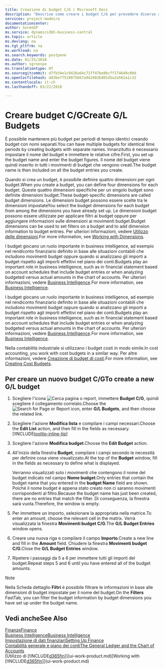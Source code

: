 ```yaml
---
title: Creazione di budget C/G | Microsoft Docs
description: "Descrive come creare i budget C/G per prevedere diverse attività finanziarie e assegnare le dimensioni per scopi di business intelligence."
services: project-madeira
documentationcenter: 
author: SorenGP
ms.service: dynamics365-business-central
ms.topic: article
ms.devlang: na
ms.tgt_pltfrm: na
ms.workload: na
ms.search.keywords: postpone
ms.date: 01/25/2018
ms.author: sgroespe
ms.translationtype: HT
ms.sourcegitcommit: d7fb34e1c9428a64c71ff47be8bcff174649c00d
ms.openlocfilehash: dd3be77519075b67a942402bd01d5a2a562a1c32
ms.contentlocale: it-ch
ms.lasthandoff: 03/22/2018

---
```

# <a name="create-gl-budgets"></a><span data-ttu-id="facd7-103">Creare budget C/G</span><span class="sxs-lookup"><span data-stu-id="facd7-103">Create G/L Budgets</span></span>
<span data-ttu-id="facd7-104">È possibile mantenere più budget per periodi di tempo identici creando budget con nomi separati.</span><span class="sxs-lookup"><span data-stu-id="facd7-104">You can have multiple budgets for identical time periods by creating budgets with separate names.</span></span> <span data-ttu-id="facd7-105">Innanzitutto è necessario impostare il nome del budget e immettere le relative cifre.</span><span class="sxs-lookup"><span data-stu-id="facd7-105">First, you set up the budget name and enter the budget figures.</span></span> <span data-ttu-id="facd7-106">Il nome del budget viene quindi inserito in tutti i movimenti di budget che vengono creati.</span><span class="sxs-lookup"><span data-stu-id="facd7-106">The budget name is then included on all the budget entries you create.</span></span>  

 <span data-ttu-id="facd7-107">Quando si crea un budget, è possibile definire quattro dimensioni per ogni budget.</span><span class="sxs-lookup"><span data-stu-id="facd7-107">When you create a budget, you can define four dimensions for each budget.</span></span> <span data-ttu-id="facd7-108">Queste quattro dimensioni specifiche per un singolo budget sono definite dimensioni budget.</span><span class="sxs-lookup"><span data-stu-id="facd7-108">These budget-specific dimensions are called budget dimensions.</span></span> <span data-ttu-id="facd7-109">Le dimensioni budget possono essere scelte tra le dimensioni impostate</span><span class="sxs-lookup"><span data-stu-id="facd7-109">You select the budget dimensions for each budget from among the dimensions you have already set up.</span></span> <span data-ttu-id="facd7-110">Le dimensioni budget possono essere utilizzate per applicare filtri ai budget oppure per aggiungere informazioni sulle dimensioni ai movimenti budget.</span><span class="sxs-lookup"><span data-stu-id="facd7-110">Budget dimensions can be used to set filters on a budget and to add dimension information to budget entries.</span></span> <span data-ttu-id="facd7-111">Per ulteriori informazioni, vedere [Utilizzo delle dimensioni](finance-dimensions.md).</span><span class="sxs-lookup"><span data-stu-id="facd7-111">For more information, see [Working with Dimensions](finance-dimensions.md).</span></span>

 <span data-ttu-id="facd7-112">I budget giocano un ruolo importante in business intelligence, ad esempio nel rendiconto finanziario definito in base alle situazioni contabili che includono movimenti budget oppure quando si analizzano gli importi a budget rispetto agli importi effettivi nel piano dei conti.</span><span class="sxs-lookup"><span data-stu-id="facd7-112">Budgets play an important role in business intelligence, such as in financial statement based on account schedules that include budget entries or when analyzing budgeted versus actual amounts in the chart of accounts.</span></span> <span data-ttu-id="facd7-113">Per ulteriori informazioni, vedere [Business Intelligence](bi.md).</span><span class="sxs-lookup"><span data-stu-id="facd7-113">For more information, see [Business Intelligence](bi.md).</span></span>

 <span data-ttu-id="facd7-114">I budget giocano un ruolo importante in business intelligence, ad esempio nel rendiconto finanziario definito in base alle situazioni contabili che includono movimenti budget oppure quando si analizzano gli importi a budget rispetto agli importi effettivi nel piano dei conti.</span><span class="sxs-lookup"><span data-stu-id="facd7-114">Budgets play an important role in business intelligence, such as in financial statement based on account schedules that include budget entries or when analyzing budgeted versus actual amounts in the chart of accounts.</span></span> <span data-ttu-id="facd7-115">Per ulteriori informazioni, vedere [Business Intelligence](bi.md).</span><span class="sxs-lookup"><span data-stu-id="facd7-115">For more information, see [Business Intelligence](bi.md).</span></span>

<span data-ttu-id="facd7-116">Nella contabilità industriale si utilizzano i budget costi in modo simile.</span><span class="sxs-lookup"><span data-stu-id="facd7-116">In cost accounting, you work with cost budgets in a similar way.</span></span> <span data-ttu-id="facd7-117">Per altre informazioni, vedere [Creazione di budget di costi](finance-create-cost-budgets.md).</span><span class="sxs-lookup"><span data-stu-id="facd7-117">For more information, see [Creating Cost Budgets](finance-create-cost-budgets.md).</span></span>    

## <a name="to-create-a-new-gl-budget"></a><span data-ttu-id="facd7-118">Per creare un nuovo budget C/G</span><span class="sxs-lookup"><span data-stu-id="facd7-118">To create a new G/L budget</span></span>  
1. <span data-ttu-id="facd7-119">Scegliere l'icona ![Cerca pagina o report](media/ui-search/search_small.png "icona Cerca pagina o report"), immettere **Budget C/G**, quindi scegliere il collegamento correlato.</span><span class="sxs-lookup"><span data-stu-id="facd7-119">Choose the ![Search for Page or Report](media/ui-search/search_small.png "Search for Page or Report icon") icon, enter **G/L Budgets**, and then choose the related link.</span></span>  
2. <span data-ttu-id="facd7-120">Scegliere l'azione **Modifica lista** e compilare i campi necessari.</span><span class="sxs-lookup"><span data-stu-id="facd7-120">Choose the **Edit List** action, and then fill in the fields as necessary.</span></span> [!INCLUDE[tooltip-inline-tip](includes/tooltip-inline-tip_md.md)]  
3. <span data-ttu-id="facd7-121">Scegliere l'azione **Modifica budget**.</span><span class="sxs-lookup"><span data-stu-id="facd7-121">Choose the **Edit Budget** action.</span></span>
4. <span data-ttu-id="facd7-122">All'inizio della finestra **Budget**, compilare i campi secondo le necessità per definire cosa viene visualizzato.</span><span class="sxs-lookup"><span data-stu-id="facd7-122">At the top of the **Budget** window, fill in the fields as necessary to define what is displayed.</span></span>  

    <span data-ttu-id="facd7-123">Verranno visualizzati solo i movimenti che contengono il nome del budget indicato nel campo **Nome budget**.</span><span class="sxs-lookup"><span data-stu-id="facd7-123">Only entries that contain the budget name that you entered in the **budget Name** field are shown.</span></span> <span data-ttu-id="facd7-124">Poiché il nome budget è appena stato creato non ci saranno movimenti corrispondenti al filtro.</span><span class="sxs-lookup"><span data-stu-id="facd7-124">Because the budget name has just been created, there are no entries that match the filter.</span></span> <span data-ttu-id="facd7-125">Di conseguenza, la finestra sarà vuota.</span><span class="sxs-lookup"><span data-stu-id="facd7-125">Therefore, the window is empty.</span></span>  
5. <span data-ttu-id="facd7-126">Per immettere un importo, selezionare la appropriata nella matrice.</span><span class="sxs-lookup"><span data-stu-id="facd7-126">To enter an amount, choose the relevant cell in the matrix.</span></span> <span data-ttu-id="facd7-127">Verrà visualizzata la finestra **Movimenti budget C/G**.</span><span class="sxs-lookup"><span data-stu-id="facd7-127">The **G/L Budget Entries** window opens.</span></span>  
6. <span data-ttu-id="facd7-128">Creare una nuova riga e compilare il campo **Importo**.</span><span class="sxs-lookup"><span data-stu-id="facd7-128">Create a new line and fill in the **Amount** field.</span></span> <span data-ttu-id="facd7-129">Chiudere la finestra **Movimenti budget C/G**.</span><span class="sxs-lookup"><span data-stu-id="facd7-129">Close the **G/L Budget Entries** window.</span></span>  
7. <span data-ttu-id="facd7-130">Ripetere i passaggi da 5 a 6 per immettere tutti gli importi del budget.</span><span class="sxs-lookup"><span data-stu-id="facd7-130">Repeat steps 5 and 6 until you have entered all of the budget amounts.</span></span>  

> [!NOTE]  
>  <span data-ttu-id="facd7-131">Nella Scheda dettaglio **Filtri** è possibile filtrare le informazioni in base alle dimensioni di budget impostate per il nome del budget.</span><span class="sxs-lookup"><span data-stu-id="facd7-131">On the **Filters** FastTab, you can filter the budget information by budget dimensions you have set up under the budget name.</span></span>   

## <a name="see-also"></a><span data-ttu-id="facd7-132">Vedi anche</span><span class="sxs-lookup"><span data-stu-id="facd7-132">See Also</span></span>
[<span data-ttu-id="facd7-133">Finanze</span><span class="sxs-lookup"><span data-stu-id="facd7-133">Finance</span></span>](finance.md)  
[<span data-ttu-id="facd7-134">Business Intelligence</span><span class="sxs-lookup"><span data-stu-id="facd7-134">Business Intelligence</span></span>](bi.md)  
[<span data-ttu-id="facd7-135">Impostazione di dati finanziari</span><span class="sxs-lookup"><span data-stu-id="facd7-135">Setting Up Finance</span></span>](finance-setup-finance.md)  
[<span data-ttu-id="facd7-136">Contabilità generale e piano dei conti</span><span class="sxs-lookup"><span data-stu-id="facd7-136">The General Ledger and the Chart of Accounts</span></span>](finance-general-ledger.md)  
<span data-ttu-id="facd7-137">[Utilizzo di [!INCLUDE[d365fin](includes/d365fin_md.md)]](ui-work-product.md)</span><span class="sxs-lookup"><span data-stu-id="facd7-137">[Working with [!INCLUDE[d365fin](includes/d365fin_md.md)]](ui-work-product.md)</span></span>  

